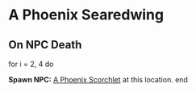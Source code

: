 # A Phoenix Searedwing


## On NPC Death

for i = 2, 4 do


**Spawn NPC:**  [A Phoenix Scorchlet](/npc/215431) at this location.
end
